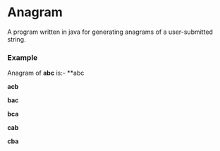 # Anagram
A program written in java for generating anagrams of a user-submitted string.

### Example
Anagram of **abc** is:-
**abc

**acb**

**bac**

**bca**

**cab**

**cba**
